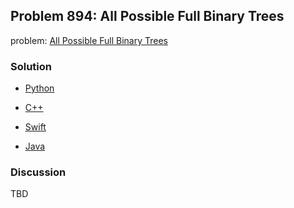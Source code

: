 ## Problem 894: All Possible Full Binary Trees

problem: [All Possible Full Binary Trees](https://leetcode.com/problems/all-possible-full-binary-trees/)

### Solution

- [Python](../python/problem894.py)

- [C++](../cpp/problem894.cpp)

- [Swift](../swift/problem894.swift)

- [Java](../java/problem894.java)

### Discussion

TBD

